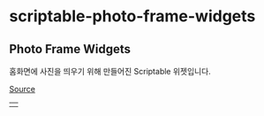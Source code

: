 # scriptable-photo-frame-widgets

## Photo Frame Widgets

홈화면에 사진을 띄우기 위해 만들어진 Scriptable 위젯입니다.

[Source](photo_frame.js)

|                     |
| ------------------- |
| ![]() |
